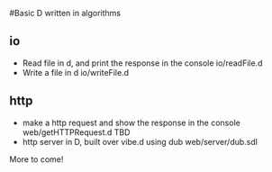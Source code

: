 #Basic D written in algorithms

io
------

- Read file in d, and print the response in the console
    io/readFile.d
- Write a file in d
    io/writeFile.d 

http
------
- make a http request and show the response in the console
    web/getHTTPRequest.d TBD
- http server in D, built over vibe.d using dub
    web/server/dub.sdl


More to come!
